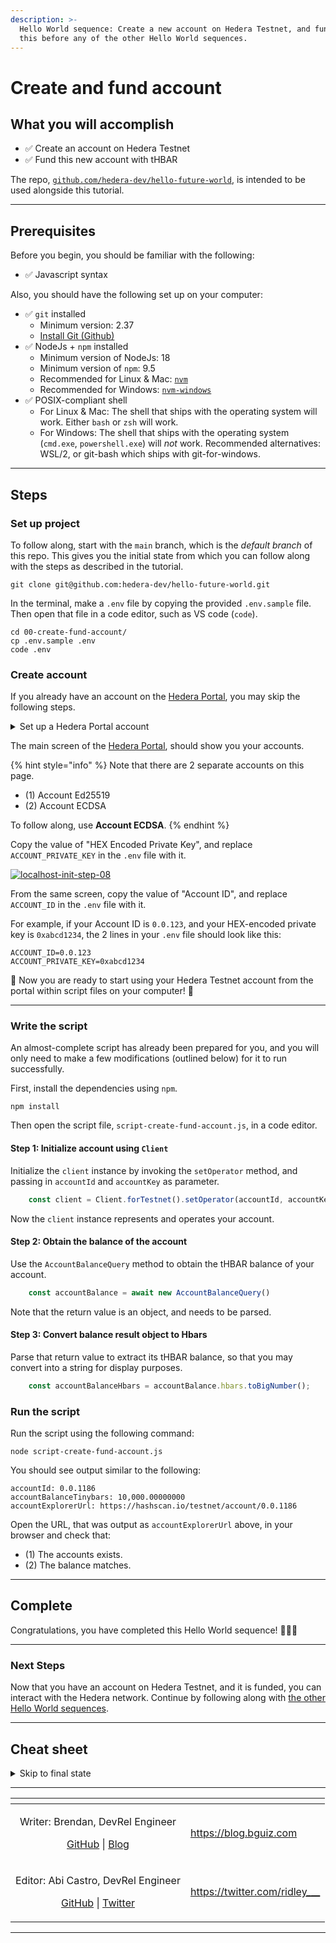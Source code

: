 ```yaml
---
description: >-
  Hello World sequence: Create a new account on Hedera Testnet, and fund it. Do
  this before any of the other Hello World sequences.
---
```


# Create and fund account

## What you will accomplish

* ✅ Create an account on Hedera Testnet
* ✅ Fund this new account with tHBAR

The repo, [`github.com/hedera-dev/hello-future-world`](https://github.com/hedera-dev/hello-future-world/), is intended to be used alongside this tutorial.

***

## Prerequisites

Before you begin, you should be familiar with the following:

* ✅ Javascript syntax

Also, you should have the following set up on your computer:

* ✅ `git` installed
  * Minimum version: 2.37
  * [Install Git (Github)](https://github.com/git-guides/install-git)
* ✅ NodeJs + `npm` installed
  * Minimum version of NodeJs: 18
  * Minimum version of `npm`: 9.5
  * Recommended for Linux & Mac: [`nvm`](https://github.com/nvm-sh/nvm)
  * Recommended for Windows: [`nvm-windows`](https://github.com/coreybutler/nvm-windows)
* ✅ POSIX-compliant shell
  * For Linux & Mac: The shell that ships with the operating system will work. Either `bash` or `zsh` will work.
  * For Windows: The shell that ships with the operating system (`cmd.exe`, `powershell.exe`) will _not_ work. Recommended alternatives: WSL/2, or git-bash which ships with git-for-windows.

***

## Steps

### Set up project

To follow along, start with the `main` branch, which is the _default branch_ of this repo. This gives you the initial state from which you can follow along with the steps as described in the tutorial.

```shell
git clone git@github.com:hedera-dev/hello-future-world.git
```

In the terminal, make a `.env` file by copying the provided `.env.sample` file. Then open that file in a code editor, such as VS code (`code`).

```shell
cd 00-create-fund-account/
cp .env.sample .env
code .env
```

### Create account

If you already have an account on the [Hedera Portal](https://portal.hedera.com), you may skip the following steps.

<details>

<summary>Set up a Hedera Portal account</summary>

Visit the [Hedera Portal](https://portal.hedera.com), and create a Testnet account.

[![localhost-init-step-03](https://i.stack.imgur.com/tgkvS.png)](https://i.stack.imgur.com/tgkvS.png)

Copy-paste the confirmation code sent to your email.

[![localhost-init-step-04](https://i.stack.imgur.com/4H9XT.png)](https://i.stack.imgur.com/4H9XT.png)

Fill out this form.

[![localhost-init-step-05](https://i.stack.imgur.com/atW69.png)](https://i.stack.imgur.com/atW69.png)

In the top-left select Hedera Testnet from the drop-down.

[![localhost-init-step-07](https://i.stack.imgur.com/2A2ua.png)](https://i.stack.imgur.com/2A2ua.png)

</details>

The main screen of the [Hedera Portal](https://portal.hedera.com), should show you your accounts.

{% hint style="info" %}
Note that there are 2 separate accounts on this page.

* (1) Account Ed25519
* (2) Account ECDSA

To follow along, use **Account ECDSA**.
{% endhint %}

Copy the value of "HEX Encoded Private Key", and replace `ACCOUNT_PRIVATE_KEY` in the `.env` file with it.

[![localhost-init-step-08](https://i.stack.imgur.com/PrQbt.png)](https://i.stack.imgur.com/PrQbt.png)

From the same screen, copy the value of "Account ID", and replace `ACCOUNT_ID` in the `.env` file with it.

For example, if your Account ID is `0.0.123`, and your HEX-encoded private key is `0xabcd1234`, the 2 lines in your `.env` file should look like this:

```
ACCOUNT_ID=0.0.123
ACCOUNT_PRIVATE_KEY=0xabcd1234
```

🎉 Now you are ready to start using your Hedera Testnet account from the portal within script files on your computer! 🎉

***

### Write the script

An almost-complete script has already been prepared for you, and you will only need to make a few modifications (outlined below) for it to run successfully.

First, install the dependencies using `npm`.

```shell
npm install
```

Then open the script file, `script-create-fund-account.js`, in a code editor.

#### Step 1: Initialize account using `Client`

Initialize the `client` instance by invoking the `setOperator` method, and passing in `accountId` and `accountKey` as parameter.

```javascript
    const client = Client.forTestnet().setOperator(accountId, accountKey);
```

Now the `client` instance represents and operates your account.

#### Step 2: Obtain the balance of the account

Use the `AccountBalanceQuery` method to obtain the tHBAR balance of your account.

```javascript
    const accountBalance = await new AccountBalanceQuery()
```

Note that the return value is an object, and needs to be parsed.

#### Step 3: Convert balance result object to Hbars

Parse that return value to extract its tHBAR balance, so that you may convert into a string for display purposes.

```javascript
    const accountBalanceHbars = accountBalance.hbars.toBigNumber();
```

### Run the script

Run the script using the following command:

```shell
node script-create-fund-account.js
```

You should see output similar to the following:

```
accountId: 0.0.1186
accountBalanceTinybars: 10,000.00000000
accountExplorerUrl: https://hashscan.io/testnet/account/0.0.1186
```

Open the URL, that was output as `accountExplorerUrl` above, in your browser and check that:

* (1) The accounts exists.
* (2) The balance matches.

***

## Complete

Congratulations, you have completed this Hello World sequence! 🎉🎉🎉

***

### Next Steps

Now that you have an account on Hedera Testnet, and it is funded, you can interact with the Hedera network. Continue by following along with [the other Hello World sequences](./).

***

## Cheat sheet

<details>

<summary>Skip to final state</summary>

To skip ahead to the final state, use the `completed` branch. This gives you the final state with which you can compare your implementation to the completed steps of the tutorial.

```shell
git fetch origin completed:completed
git checkout completed
```

To see the full set of differences between the initial and final states of the repo, you can use `diff`.

```shell
cd 00-create-fund-account/
git diff main..completed -- ./
```

Alternatively, you may view the `diff` rendered on Github: [`hedera-dev/hello-future-world/compare/main..completed`](https://github.com/hedera-dev/hello-future-world/compare/main..completed) (This will show the `diff` for _all_ sequences.)

Note that the branch names are delimited by `..`, and not by `...`, as the latter finds the `diff` with the latest common ancestor commit, which _is not_ what we want in this case.

</details>

***

<table data-card-size="large" data-view="cards"><thead><tr><th align="center"></th><th data-hidden data-card-target data-type="content-ref"></th></tr></thead><tbody><tr><td align="center"><p>Writer: Brendan, DevRel Engineer</p><p><a href="https://github.com/bguiz">GitHub</a> | <a href="https://blog.bguiz.com">Blog</a></p></td><td><a href="https://blog.bguiz.com">https://blog.bguiz.com</a></td></tr><tr><td align="center"><p>Editor: Abi Castro, DevRel Engineer</p><p><a href="https://github.com/a-ridley">GitHub</a> | <a href="https://twitter.com/ridley___">Twitter</a></p></td><td><a href="https://twitter.com/ridley___">https://twitter.com/ridley___</a></td></tr></tbody></table>

***
